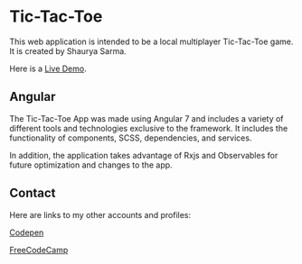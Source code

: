 # Tic-Tac-Toe

This web application is intended to be a local multiplayer Tic-Tac-Toe game.
It is created by Shaurya Sarma. 

Here is a [Live Demo](https://shaurya-sarma.github.io/Tic-Tac-Toe/).

## Angular

The Tic-Tac-Toe App was made using Angular 7 and includes a variety of different tools and technologies exclusive to the framework. It includes the functionality of components, SCSS, dependencies, and services.

In addition, the application takes advantage of Rxjs and Observables for future optimization and changes to the app.

## Contact

Here are links to my other accounts and profiles:

[Codepen](https://codepen.io/shaux)

[FreeCodeCamp](https://www.freecodecamp.org/shaux)
